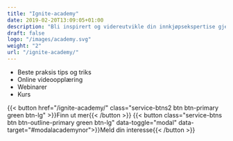```yaml
---
title: "Ignite-academy"
date: 2019-02-20T13:09:05+01:00
description: "Bli inspirert og videreutvikle din innkjøpsekspertise gjennom våre videoer og tilpassede kurs"
draft: false
logo: "/images/academy.svg"
weight: "2"
url: "/ignite-academy/"
---
```


<ul class="fa-ul">
<li><span class="fa-li"><i class="fas fa-award" style="color: #31B096"></i></span>Beste praksis tips og triks</li>
<li><span class="fa-li"><i class="fas fa-play-circle" style="color: #31B096"></i></span>Online videoopplæring</li>
<li><span class="fa-li"><i class="fas fa-indent" style="color: #31B096"></i></span>Webinarer</li>
<li><span class="fa-li"><i class="fas fa-chalkboard-teacher" style="color: #31B096"></i></span>Kurs</li>
</ul>

{{< button href="/ignite-academy/" class="service-btns2 btn btn-primary green btn-lg" >}}Finn ut mer{{< /button >}}
{{< button class="service-btns btn btn-outline-primary green btn-lg" data-toggle="modal" data-target="#modalacademynor">}}Meld din interesse{{< /button >}}

